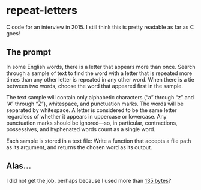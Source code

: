 # repeat-letters
C code for an interview in 2015. I still think this is pretty readable as far as C goes!

## The prompt

In some English words, there is a letter that appears more than once. Search through a sample
of text to find the word with a letter that is repeated more times than any other letter is
repeated in any other word. When there is a tie between two words, choose the word that
appeared first in the sample.

The text sample will contain only alphabetic characters (“a” through “z” and “A” through “Z”),
whitespace, and punctuation marks. The words will be separated by whitespace. A letter is
considered to be the same letter regardless of whether it appears in uppercase or lowercase.
Any punctuation marks should be ignored—so, in particular, contractions, possessives, and
hyphenated words count as a single word.

Each sample is stored in a text file: Write a function that accepts a file path as its argument,
and returns the chosen word as its output.

## Alas...
I did not get the job, perhaps because I used more than [135 bytes](https://codegolf.stackexchange.com/a/53471)?
